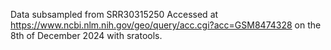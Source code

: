 Data subsampled from SRR30315250
Accessed at https://www.ncbi.nlm.nih.gov/geo/query/acc.cgi?acc=GSM8474328 on the 8th of December 2024 with sratools.